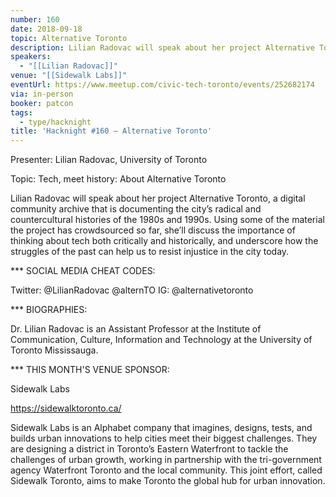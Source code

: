 ```yaml
---
number: 160
date: 2018-09-18
topic: Alternative Toronto
description: Lilian Radovac will speak about her project Alternative Toronto, a digital community archive that is documenting the city’s radical and countercultural histories of the 1980s and 1990s. Using some of the material the project has crowdsourced so far, she’ll discuss the importance of thinking about tech both critically and historically, and underscore how the struggles of the past can help us to resist injustice in the city today.
speakers:
  - "[[Lilian Radovac]]"
venue: "[[Sidewalk Labs]]"
eventUrl: https://www.meetup.com/civic-tech-toronto/events/252682174
via: in-person
booker: patcon
tags:
  - type/hacknight
title: 'Hacknight #160 – Alternative Toronto'
---
```


Presenter: Lilian Radovac, University of Toronto

Topic: Tech, meet history: About Alternative Toronto

Lilian Radovac will speak about her project Alternative Toronto, a digital community archive that is documenting the city’s radical and countercultural histories of the 1980s and 1990s. Using some of the material the project has crowdsourced so far, she’ll discuss the importance of thinking about tech both critically and historically, and underscore how the struggles of the past can help us to resist injustice in the city today.

*** SOCIAL MEDIA CHEAT CODES:

Twitter: @LilianRadovac @alternTO
IG: @alternativetoronto

*** BIOGRAPHIES:

Dr. Lilian Radovac is an Assistant Professor at the Institute of Communication, Culture, Information and Technology at the University of Toronto Mississauga.

*** THIS MONTH'S VENUE SPONSOR:

Sidewalk Labs

https://sidewalktoronto.ca/

Sidewalk Labs is an Alphabet company that imagines, designs, tests, and builds urban innovations to help cities meet their biggest challenges. They are designing a district in Toronto’s Eastern Waterfront to tackle the challenges of urban growth, working in partnership with the tri-government agency Waterfront Toronto and the local community. This joint effort, called Sidewalk Toronto, aims to make Toronto the global hub for urban innovation.
